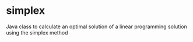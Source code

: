 # simplex
Java class to calculate an optimal solution of a linear programming solution using the simplex method
